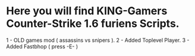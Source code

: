 # Here you will find KING-Gamers Counter-Strike 1.6 furiens Scripts.

1 - OLD games mod ( assassins vs snipers ).  2 - Added Toplevel Player.
3 - Added Fastbhop ( press -E- )
